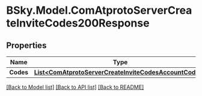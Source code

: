 # BSky.Model.ComAtprotoServerCreateInviteCodes200Response

## Properties

Name | Type | Description | Notes
------------ | ------------- | ------------- | -------------
**Codes** | [**List&lt;ComAtprotoServerCreateInviteCodesAccountCodes&gt;**](ComAtprotoServerCreateInviteCodesAccountCodes.md) |  | 

[[Back to Model list]](../README.md#documentation-for-models) [[Back to API list]](../README.md#documentation-for-api-endpoints) [[Back to README]](../README.md)

